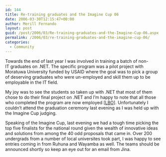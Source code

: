 ```yaml
---
id: 144
title: Re-training graduates and the Imagine Cup 06
date: 2006-03-30T12:15:47+00:00
author: Merill Fernando
layout: post
guid: /post/2006/03/Re-training-graduates-and-the-Imagine-Cup-06.aspx
permalink: /2006/03/re-training-graduates-and-the-imagine-cup-06/
categories:
  - Community
---
```

<p>Towards the end of last&nbsp;year I was involved in training a batch&nbsp;of non-IT&nbsp;graduates on .NET. The specific program was a pilot project with Moratuwa University funded by USAID where the goal was to pick a group of deserving graduates who were un-employed and skill them up to be employable in the IT field.</p>
<p>My joy was to see the students so taken up with .NET that most of them chose to do their final project on .NET and I&rsquo;m happy to note that all those who completed the program are now employed [<a href="http://vanguard1.vanguardlk.com/lbo/fullstory.php?newsID=1180315546&amp;no_view=1&amp;SEARCH_TERM=5">LBO</a>]. Unfortunately I couldn&rsquo;t attend the graduation ceremony last evening as I was held up with the Imagine Cup judging.</p>
<p>Speaking of the Imagine Cup, last evening&nbsp;we had a tough time picking the top five finalists for the national round given the wealth of innovative ideas and solutions from among the 40 odd proposals that came in. Over 200 undergrads from a number of local universites took part, I was happy&nbsp;to see entries coming in from Ruhuna and Wayamba as well.&nbsp;The teams should be announced shortly so keep an eye out for an email from Jina.</p>